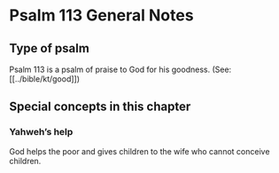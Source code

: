 # Psalm 113 General Notes
## Type of psalm

Psalm 113 is a psalm of praise to God for his goodness. (See: [[../bible/kt/good]])

## Special concepts in this chapter

### Yahweh’s help
God helps the poor and gives children to the wife who cannot conceive children.